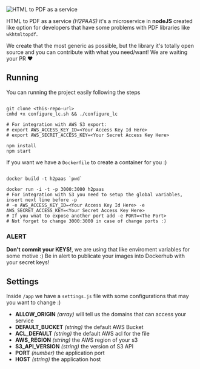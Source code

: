 ![HTML to PDF as a service](http://imgur.com/2LHbx9b.png)

HTML to PDF as a service *(H2PAAS)* it's a microservice in **nodeJS** created like option for developers that have some problems with PDF libraries like `wkhtmltopdf`.  

We create that the most generic as possible, but the library it's totally open source and you can contribute with what you need/want! We are waiting your PR :heart:  

## Running

You can running the project easily following the steps

```

git clone <this-repo-url>
cmhd +x configure_lc.sh && ./configure_lc

# For integration with AWS S3 export:
# export AWS_ACCESS_KEY_ID=<Your Access Key Id Here>
# export AWS_SECRET_ACCESS_KEY=<Your Secret Access Key Here>

npm install
npm start

```

If you want we have a `Dockerfile` to create a container for you :) 
```

docker build -t h2paas `pwd`

docker run -i -t -p 3000:3000 h2paas
# For integration with S3 you need to setup the global variables, insert next line before -p
# -e AWS_ACCESS_KEY_ID=<Your Access Key Id Here> -e AWS_SECRET_ACCESS_KEY=<Your Secret Access Key Here>
# If you wnat to expose another port add -e PORT=<The Port>
# Not forget to change 3000:3000 in case of change ports :)

```

### ALERT
**Don't commit your KEYS!**, we are using that like enviroment variables for some motive :) Be in alert to publicate your images into Dockerhub with your secret keys!

## Settings
Inside `/app` we have a `settings.js` file with some configurations that may you want to change :)

- **ALLOW_ORIGIN** *(array<string>)* will tell us the domains that can access your service
- **DEFAULT_BUCKET** *(string)* the default AWS Bucket 
- **ACL_DEFAULT** *(string)* the default AWS acl for the file
- **AWS_REGION** *(string)* the AWS region of your s3
- **S3_API_VERSION** *(string)* the version of S3 API
- **PORT** *(number)* the application port
- **HOST** *(string)* the application host